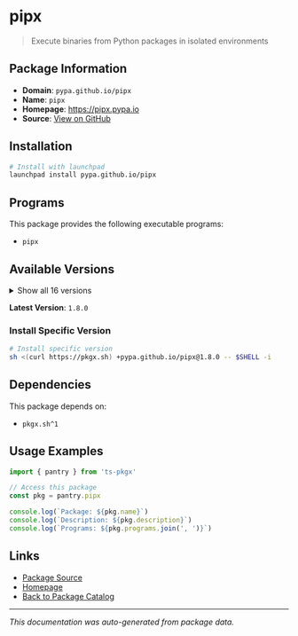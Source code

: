 # pipx

> Execute binaries from Python packages in isolated environments

## Package Information

- **Domain**: `pypa.github.io/pipx`
- **Name**: `pipx`
- **Homepage**: https://pipx.pypa.io
- **Source**: [View on GitHub](https://github.com/pkgxdev/pantry/tree/main/projects/pypa.github.io/pipx/package.yml)

## Installation

```bash
# Install with launchpad
launchpad install pypa.github.io/pipx
```

## Programs

This package provides the following executable programs:

- `pipx`

## Available Versions

<details>
<summary>Show all 16 versions</summary>

- `1.8.0`, `1.7.1`, `1.7.0`, `1.6.0`, `1.5.0`
- `1.4.3`, `1.4.2`, `1.4.1`, `1.4.0`, `1.3.3`
- `1.3.2`, `1.3.1`, `1.3.0`, `1.2.1`, `1.2.0`
- `1.1.0`

</details>

**Latest Version**: `1.8.0`

### Install Specific Version

```bash
# Install specific version
sh <(curl https://pkgx.sh) +pypa.github.io/pipx@1.8.0 -- $SHELL -i
```

## Dependencies

This package depends on:

- `pkgx.sh^1`

## Usage Examples

```typescript
import { pantry } from 'ts-pkgx'

// Access this package
const pkg = pantry.pipx

console.log(`Package: ${pkg.name}`)
console.log(`Description: ${pkg.description}`)
console.log(`Programs: ${pkg.programs.join(', ')}`)
```

## Links

- [Package Source](https://github.com/pkgxdev/pantry/tree/main/projects/pypa.github.io/pipx/package.yml)
- [Homepage](https://pipx.pypa.io)
- [Back to Package Catalog](../../../package-catalog.md)

---

*This documentation was auto-generated from package data.*
